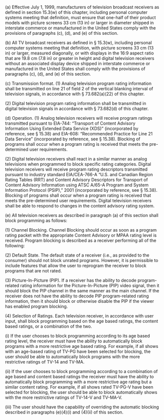 (a) Effective July 1, 1999, manufacturers of television broadcast receivers as defined in section 15.3(w) of this chapter, including personal computer systems meeting that definition, must ensure that one-half of their product models with picture screens 33 cm (13 in) or larger in diameter shipped in interstate commerce or manufactured in the United States comply with the provisions of paragraphs (c), (d), and (e) of this section.
              

(b) All TV broadcast receivers as defined in § 15.3(w), including personal computer systems meeting that definition, with picture screens 33 cm (13 in) or larger, measured diagonally, or with displays in the 16:9 aspect ratio that are 19.8 cm (7.8 in) or greater in height and digital television receivers without an associated display device shipped in interstate commerce or manufactured in the United States shall comply with the provisions of paragraphs (c), (d), and (e) of this section.

(c) Transmission format. (1) Analog television program rating information shall be transmitted on line 21 of field 2 of the vertical blanking interval of television signals, in accordance with § 73.682(a)(22) of this chapter.

(2) Digital television program rating information shall be transmitted in digital television signals in accordance with § 73.682(d) of this chapter.

(d) Operation. (1) Analog television receivers will receive program ratings transmitted pursuant to EIA-744: “Transport of Content Advisory Information Using Extended Data Service (XDS)” (incorporated by reference, see § 15.38) and EIA-608: “Recommended Practice for Line 21 Data Service” (incorporated by reference, see § 15.38). Blocking of programs shall occur when a program rating is received that meets the pre-determined user requirements.

(2) Digital television receivers shall react in a similar manner as analog televisions when programmed to block specific rating categories. Digital television receivers will receive program rating descriptors transmitted pursuant to industry standard EIA/CEA-766-A “U.S. and Canadian Region Rating Tables (RRT) and Content Advisory Descriptors for Transport of Content Advisory Information using ATSC A/65-A Program and System Information Protocol (PSIP),” 2001 (incorporated by reference, see § 15.38). Blocking of programs shall occur when a program rating is received that meets the pre-determined user requirements. Digital television receivers shall be able to respond to changes in the content advisory rating system.

(e) All television receivers as described in paragraph (a) of this section shall block programming as follows:

(1) Channel Blocking. Channel Blocking should occur as soon as a program rating packet with the appropriate Content Advisory or MPAA rating level is received. Program blocking is described as a receiver performing all of the following:
              

(2) Default State. The default state of a receiver (i.e., as provided to the consumer) should not block unrated programs. However, it is permissible to include features that allow the user to reprogram the receiver to block programs that are not rated.

(3) Picture-In-Picture (PIP). If a receiver has the ability to decode program-related rating information for the Picture-In-Picture (PIP) video signal, then it should block the PIP channel in the same manner as the main channel. If the receiver does not have the ability to decode PIP program-related rating information, then it should block or otherwise disable the PIP if the viewer has enabled program blocking.

(4) Selection of Ratings. Each television receiver, in accordance with user input, shall block programming based on the age based ratings, the content based ratings, or a combination of the two.

(i) If the user chooses to block programming according to its age based rating level, the receiver must have the ability to automatically block programs with a more restrictive age based rating. For example, if all shows with an age-based rating of TV-PG have been selected for blocking, the user should be able to automatically block programs with the more restrictive ratings of TV-14 and TV-MA.

(ii) If the user chooses to block programming according to a combination of age based and content based ratings the receiver must have the ability to automatically block programming with a more restrictive age rating but a similar content rating. For example, if all shows rated TV-PG-V have been selected for blocking, the user should be able to block automatically shows with the more restrictive ratings of TV-14-V and TV-MA-V.
              

(iii) The user should have the capability of overriding the automatic blocking described in paragraphs (e)(4)(i) and (4)(ii) of this section.

